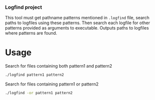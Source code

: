 ### Logfind project
This tool must get pathname patterns mentioned in `.logfind` file, search paths to logfiles using these patterns. Then search each logfile for other patterns provided as arguments to executable. Outputs paths to logfiles where patterns are found.

# Usage
Search for files containing both pattern1 and pattern2
```bash
./logfind pattern1 pattern2
```

Search for files containing pattern1 or pattern2
```bash
./logfind -or pattern1 pattern2
``` 
